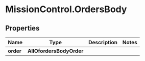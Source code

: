 # MissionControl.OrdersBody

## Properties
Name | Type | Description | Notes
------------ | ------------- | ------------- | -------------
**order** | **AllOfordersBodyOrder** |  | 

